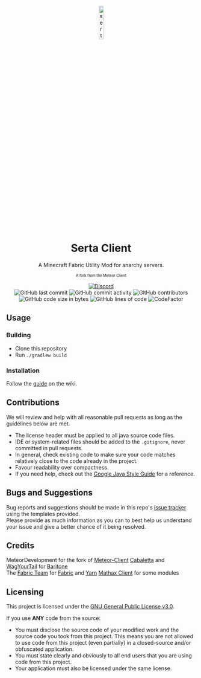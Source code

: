 
<p align="center">
<img src="https://cdn.discordapp.com/icons/457245975963107331/3081a4614eb4c93bc0165d8e50460c2c.webp" alt="serta-client-logo" width="15%"/>
</p>

<h1 align="center">Serta Client</h1>
<p align="center">A Minecraft Fabric Utility Mod for anarchy servers.</p>
<p align="center"><small><sup>A fork from the Meteor Client</sup></small></p>

<div align="center">
    <a href="https://discord.gg/WuvxTSK"><img src="https://img.shields.io/discord/457245975963107331?logo=discord" alt="Discord"/></a>
    <br>
    <img src="https://img.shields.io/github/last-commit/XaviFortes/serta-client" alt="GitHub last commit"/>
    <img src="https://img.shields.io/github/commit-activity/w/XaviFortes/serta-client" alt="GitHub commit activity"/>
    <img src="https://img.shields.io/github/contributors/XaviFortes/serta-client" alt="GitHub contributors"/>
    <br>
    <img src="https://img.shields.io/github/languages/code-size/XaviFortes/serta-client" alt="GitHub code size in bytes"/>
    <img src="https://tokei.rs/b1/github/XaviFortes/serta-client" alt="GitHub lines of code"/>
    <img src="https://www.codefactor.io/repository/github/XaviFortes/serta-client/badge" alt="CodeFactor"/>
</div>

## Usage

### Building
- Clone this repository
- Run `./gradlew build`

### Installation
Follow the [guide](https://meteorclient.com/faq/installation) on the wiki.

## Contributions
We will review and help with all reasonable pull requests as long as the guidelines below are met.

- The license header must be applied to all java source code files.
- IDE or system-related files should be added to the `.gitignore`, never committed in pull requests.
- In general, check existing code to make sure your code matches relatively close to the code already in the project.
- Favour readability over compactness.
- If you need help, check out the [Google Java Style Guide](https://google.github.io/styleguide/javaguide.html) for a reference.

## Bugs and Suggestions
Bug reports and suggestions should be made in this repo's [issue tracker](https://github.com/XaviFortes/serta-client/issues) using the templates provided.  
Please provide as much information as you can to best help us understand your issue and give a better chance of it being resolved.

## Credits
MeteorDevelopment for the fork of [Meteor-Client](https://github.com/MeteorDevelopment/meteor-client)
[Cabaletta](https://github.com/cabaletta) and [WagYourTail](https://github.com/wagyourtail) for [Baritone](https://github.com/cabaletta/baritone)  
The [Fabric Team](https://github.com/FabricMC) for [Fabric](https://github.com/FabricMC/fabric-loader) and [Yarn](https://github.com/FabricMC/yarn)
[Mathax Client](https://github.com/MatHax/Client) for some modules

## Licensing
This project is licensed under the [GNU General Public License v3.0](https://www.gnu.org/licenses/gpl-3.0.en.html). 

If you use **ANY** code from the source:
- You must disclose the source code of your modified work and the source code you took from this project. This means you are not allowed to use code from this project (even partially) in a closed-source and/or obfuscated application.
- You must state clearly and obviously to all end users that you are using code from this project.
- Your application must also be licensed under the same license.
